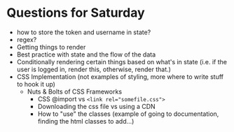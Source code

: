 # Questions for Saturday

- how to store the token and username in state?
- regex?
- Getting things to render
- Best practice with state and the flow of the data
- Conditionally rendering certain things based on what's in state (i.e. if the user is logged in, render this, otherwise, render that.)
- CSS Implementation (not examples of styling, more where to write stuff to hook it up)
  - Nuts & Bolts of CSS Frameworks 
    - CSS @import vs `<link rel="somefile.css">`
    - Downloading the css file vs using a CDN
    - How to "use" the classes (example of going to documentation, finding the html classes to add...)